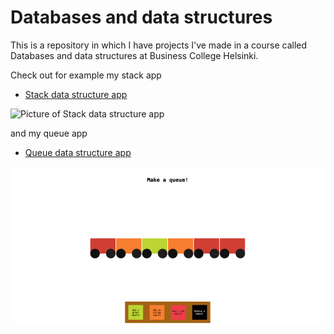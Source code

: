 # Databases and data structures

This is a repository in which I have projects I've made in a course called Databases and data structures at Business College Helsinki.

Check out for example my stack app

- [Stack data structure app](https://github.com/satuhalinen/Databases_and_data_structures/tree/main/stack_data_structure_app)

![Picture of Stack data structure app](game.png)

and my queue app

- [Queue data structure app](https://github.com/satuhalinen/Databases_and_data_structures/tree/main/queue_data_structure_app)

![Queue data structure app](queueapp.png)
